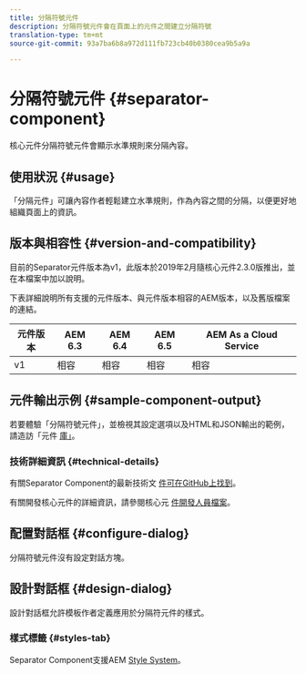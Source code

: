 ```yaml
---
title: 分隔符號元件
description: 分隔符號元件會在頁面上的元件之間建立分隔符號
translation-type: tm+mt
source-git-commit: 93a7ba6b8a972d111fb723cb40b0380cea9b5a9a

---
```



# 分隔符號元件 {#separator-component}

核心元件分隔符號元件會顯示水準規則來分隔內容。

## 使用狀況 {#usage}

「分隔元件」可讓內容作者輕鬆建立水準規則，作為內容之間的分隔，以便更好地組織頁面上的資訊。

## 版本與相容性 {#version-and-compatibility}

目前的Separator元件版本為v1，此版本於2019年2月隨核心元件2.3.0版推出，並在本檔案中加以說明。

下表詳細說明所有支援的元件版本、與元件版本相容的AEM版本，以及舊版檔案的連結。

| 元件版本 | AEM 6.3 | AEM 6.4 | AEM 6.5 | AEM As a Cloud Service |
|---|---|---|---|---|
| v1 | 相容 | 相容 | 相容 | 相容 |

## 元件輸出示例 {#sample-component-output}

若要體驗「分隔符號元件」，並檢視其設定選項以及HTML和JSON輸出的範例，請造訪「元件 [庫」](https://adobe.com/go/aem_cmp_library_separator)。

### 技術詳細資訊 {#technical-details}

有關Separator Component的最新技術文 [件可在GitHub上找到](https://adobe.com/go/aem_cmp_tech_separator_v1)。

有關開發核心元件的詳細資訊，請參閱核心元 [件開發人員檔案](/help/developing/overview.md)。

## 配置對話框 {#configure-dialog}

分隔符號元件沒有設定對話方塊。

## 設計對話框 {#design-dialog}

設計對話框允許模板作者定義應用於分隔符元件的樣式。

### 樣式標籤 {#styles-tab}

Separator Component支援AEM [Style System](/help/get-started/authoring.md#component-styling)。
